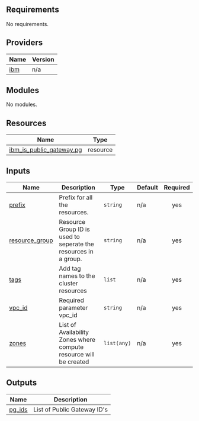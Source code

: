 ## Requirements

No requirements.

## Providers

| Name | Version |
|------|---------|
| <a name="provider_ibm"></a> [ibm](#provider\_ibm) | n/a |

## Modules

No modules.

## Resources

| Name | Type |
|------|------|
| [ibm_is_public_gateway.pg](https://registry.terraform.io/providers/IBM-Cloud/ibm/latest/docs/resources/is_public_gateway) | resource |

## Inputs

| Name | Description | Type | Default | Required |
|------|-------------|------|---------|:--------:|
| <a name="input_prefix"></a> [prefix](#input\_prefix) | Prefix for all the resources. | `string` | n/a | yes |
| <a name="input_resource_group"></a> [resource\_group](#input\_resource\_group) | Resource Group ID is used to seperate the resources in a group. | `string` | n/a | yes |
| <a name="input_tags"></a> [tags](#input\_tags) | Add tag names to the cluster resources | `list` | n/a | yes |
| <a name="input_vpc_id"></a> [vpc\_id](#input\_vpc\_id) | Required parameter vpc\_id | `string` | n/a | yes |
| <a name="input_zones"></a> [zones](#input\_zones) | List of Availability Zones where compute resource will be created | `list(any)` | n/a | yes |

## Outputs

| Name | Description |
|------|-------------|
| <a name="output_pg_ids"></a> [pg\_ids](#output\_pg\_ids) | List of Public Gateway ID's |
